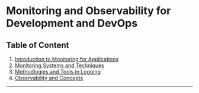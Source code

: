 # Monitoring and Observability for Development and DevOps

## Table of Content
1. [Introduction to Monitoring for Applications](./intro_monitoring.md)
2. [Monitoring Systems and Techniques]()
3. [Methodlogies and Tools in Logging]()
4. [Observability and Concepts]()

---
